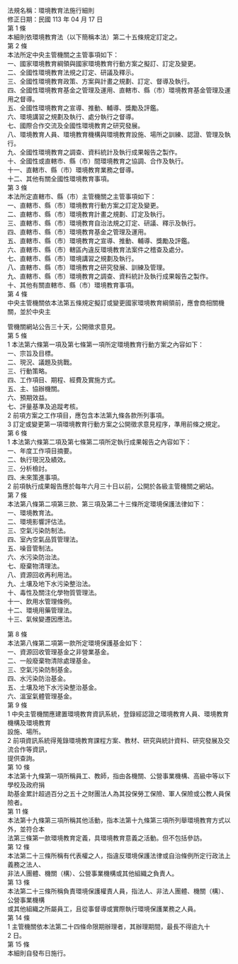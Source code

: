 法規名稱：環境教育法施行細則  
修正日期：民國 113 年 04 月 17 日  
第 1 條  
本細則依環境教育法（以下簡稱本法）第二十五條規定訂定之。  
第 2 條  
本法所定中央主管機關之主管事項如下：  
一、國家環境教育綱領與國家環境教育行動方案之擬訂、訂定及變更。  
二、全國性環境教育法規之訂定、研議及釋示。  
三、全國性環境教育政策、方案與計畫之規劃、訂定、督導及執行。  
四、全國性環境教育基金之管理及運用、直轄市、縣（市）環境教育基金管理及運用之督導。  
五、全國性環境教育之宣導、推動、輔導、獎勵及評鑑。  
六、環境講習之規劃及執行、處分執行之督導。  
七、國際合作交流及全國性環境教育之研究發展。  
八、環境教育人員、環境教育機構與環境教育設施、場所之訓練、認證、管理及執行。  
九、全國性環境教育之調查、資料統計及執行成果報告之製作。  
十、全國性或直轄市、縣（市）間環境教育之協調、合作及執行。  
十一、直轄市、縣（市）環境教育業務之督導。  
十二、其他有關全國性環境教育事項。  
第 3 條  
本法所定直轄市、縣（市）主管機關之主管事項如下：  
一、直轄市、縣（市）環境教育行動方案之訂定及變更。  
二、直轄市、縣（市）環境教育計畫之規劃、訂定及執行。  
三、直轄市、縣（市）環境教育自治法規之訂定、研議、釋示及執行。  
四、直轄市、縣（市）環境教育基金之管理及運用。  
五、直轄市、縣（市）環境教育之宣導、推動、輔導、獎勵及評鑑。  
六、直轄市、縣（市）轄區內違反環境教育法案件之稽查及處分。  
七、直轄市、縣（市）環境講習之規劃及執行。  
八、直轄市、縣（市）環境教育之研究發展、訓練及管理。  
九、直轄市、縣（市）環境教育之調查、資料統計及執行成果報告之製作。  
十、其他有關直轄市、縣（市）環境教育事項。  
第 4 條  
中央主管機關依本法第五條規定擬訂或變更國家環境教育綱領前，應會商相關機關，並於中央主  


管機關網站公告三十天，公開徵求意見。  
第 5 條  
1 本法第六條第一項及第七條第一項所定環境教育行動方案之內容如下：  
一、宗旨及目標。  
二、現況、議題及挑戰。  
三、行動策略。  
四、工作項目、期程、經費及實施方式。  
五、主、協辦機關。  
六、預期效益。  
七、評量基準及追蹤考核。  
2 前項方案之工作項目，應包含本法第九條各款所列事項。  
3 訂定或變更第一項環境教育行動方案之公開徵求意見程序，準用前條之規定。  
第 6 條  
1 本法第六條第二項及第七條第二項所定執行成果報告之內容如下：  
一、年度工作項目摘要。  
二、執行現況及績效。  
三、分析檢討。  
四、未來策進事項。  
2 前項執行成果報告應於每年六月三十日以前，公開於各級主管機關之網站。  
第 7 條  
本法第八條第二項第三款、第三項及第二十三條所定環境保護法律如下：  
一、環境教育法。  
二、環境影響評估法。  
三、空氣污染防制法。  
四、室內空氣品質管理法。  
五、噪音管制法。  
六、水污染防治法。  
七、廢棄物清理法。  
八、資源回收再利用法。  
九、土壤及地下水污染整治法。  
十、毒性及關注化學物質管理法。  
十一、飲用水管理條例。  
十二、環境用藥管理法。  
十三、氣候變遷因應法。  


第 8 條  
本法第八條第二項第一款所定環境保護基金如下：  
一、資源回收管理基金之非營業基金。  
二、一般廢棄物清除處理基金。  
三、空氣污染防制基金。  
四、水污染防治基金。  
五、土壤及地下水污染整治基金。  
六、溫室氣體管理基金。  
第 9 條  
1 中央主管機關應建置環境教育資訊系統，登錄經認證之環境教育人員、環境教育機構及環境教育  
設施、場所。  
2 前項資訊系統得蒐錄環境教育課程方案、教材、研究與統計資料、研究發展及交流合作等資訊，  
提供查詢。  
第 10 條  
本法第十九條第一項所稱員工、教師，指由各機關、公營事業機構、高級中等以下學校及政府捐  
助基金累計超過百分之五十之財團法人為其投保勞工保險、軍人保險或公教人員保險者。  
第 11 條  
本法第十九條第三項所稱其他活動，指本法第十九條第三項所列舉環境教育方式以外，並符合本  
法第三條第一款環境教育定義，具環境教育意義之活動。但不包括參訪。  
第 12 條  
本法第二十三條所稱有代表權之人，指違反環境保護法律或自治條例所定行政法上義務之法人、  
非法人團體、機關（構）、公營事業機構或其他組織之負責人。  
第 13 條  
本法第二十三條所稱負責環境保護權責人員，指法人、非法人團體、機關（構）、公營事業機構  
或其他組織之所屬員工，且從事督導或實際執行環境保護業務之人員。  
第 14 條  
1 主管機關依本法第二十四條命限期辦理者，其辦理期間，最長不得逾九十  
2 日。  
第 15 條  
本細則自發布日施行。  


